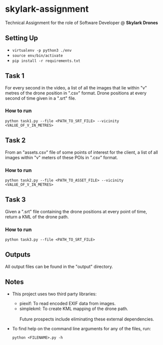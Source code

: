 # skylark-assignment

Technical Assignment for the role of Software Developer @ **Skylark Drones**

## Setting Up

 - `virtualenv -p python3 ./env`
 - `source env/bin/activate` 
 -  `pip install -r requirements.txt`

## Task 1

For every second in the video, a list of all the images that lie within "v" metres of the drone position in ".csv" format.
Drone positions at every second of time given in a ".srt" file.

### How to run

    python task1.py --file <PATH_TO_SRT_FILE> --vicinity <VALUE_OF_V_IN_METRES>

## Task 2

From an "assets.csv" file of some points of interest for the client, a list of all images within "v" meters of these POIs in ".csv" format.

### How to run

    python task2.py --file <PATH_TO_ASSET_FILE> --vicinity <VALUE_OF_V_IN_METRES>

## Task 3

Given a ".srt" file containing the drone positions at every point of time, return a KML of the drone path.

### How to run

    python task3.py --file <PATH_TO_SRT_FILE>

## Outputs

All output files can be found in the "output" directory.

## Notes

 - This project uses two third party libraries:
	 - piexif: To read encoded EXIF data from images.
	 - simplekml: To create KML mapping of the drone path.<br> <br>
	Future prospects include eliminating these external dependencies.
 - To find help on the command line arguments for any of the files, run:
	 
	 `python <FILENAME>.py -h`
